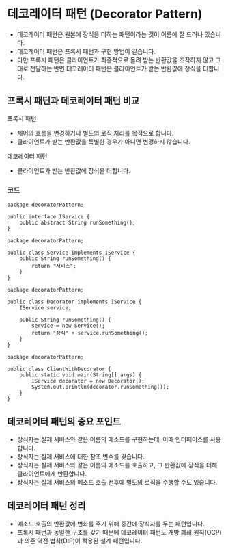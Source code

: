 # 데코레이터 패턴 (Decorator Pattern)
* 데코레이터 패턴은 원본에 장식을 더하는 패턴이라는 것이 이름에 잘 드러나 있습니다.
* 데코레이터 패턴은 프록시 패턴과 구현 방법이 같습니다.
* 다만 프록시 패턴은 클라이언트가 최종적으로 돌려 받는 반환값을 조작하지 않고 그대로 전달하는 반면 
데코레이터 패턴은 클라이언트가 받는 반환값에 장식을 더합니다.

## 프록시 패턴과 데코레이터 패턴 비교
프록시 패턴
* 제어의 흐름을 변경하거나 별도의 로직 처리를 목적으로 합니다.
* 클라이언트가 받는 반환값을 특별한 경우가 아니면 변경하지 않습니다.

데코레이터 패턴
* 클라이언트가 받는 반환값에 장식을 더합니다.

### 코드
```
package decoratorPattern;

public interface IService {
    public abstract String runSomething();
}
```
```
package decoratorPattern;

public class Service implements IService {
    public String runSomething() {
        return "서비스";
    }
}
```
```
package decoratorPattern;

public class Decorator implements IService {
    IService service;
    
    public String runSomething() {
        service = new Service();
        return "장식" + service.runSomething();
    }
}
```
```
package decoratorPattern;

public class ClientWithDecorator {
    public static void main(String[] args) {
        IService decorator = new Decorator();
        System.out.println(decorator.runSomething());
    }
}
```

## 데코레이터 패턴의 중요 포인트
* 장식자는 실제 서비스와 같은 이름의 메소드를 구현하는데, 이때 인터페이스를 사용합니다.
* 장식자는 실제 서비스에 대한 참조 변수를 갖습니다.
* 장식자는 실제 서비스와 같은 이름의 메소드를 호출하고, 그 반환값에 장식을 더해 클라이언트에게 반환합니다.
* 장식자는 실제 서비스의 메소드 호출 전후에 별도의 로직을 수행할 수도 있습니다.

## 데코레이터 패턴 정리
* 메소드 호출의 반환값에 변화를 주기 위해 중간에 장식자를 두는 패턴입니다.
* 프록시 패턴과 동일한 구조를 갖기 때문에 데코레이터 패턴도 개방 폐쇄 원칙(OCP)과 의존 역전 법칙(DIP)이 적용된 설계 패턴입니다.
